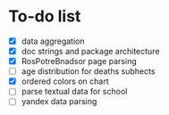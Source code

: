 # To-do list

- [x] data aggregation
- [x] doc strings and package architecture
- [x] RosPotreBnadsor page parsing
- [ ] age distribution for deaths subhects
- [x] ordered colors on chart
- [ ] parse textual data for school
- [ ] yandex data parsing
